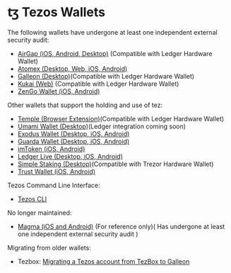 # ꜩ Tezos Wallets

The following wallets have undergone at least one independent external security audit:

* [AirGap \(iOS, Android, Desktop\)](https://airgap.it) \(Compatible with Ledger Hardware Wallet\)
* [Atomex \(Desktop, Web, iOS, Android\)](https://atomex.me/)
* [Galleon \(Desktop\)](https://galleon-wallet.tech/)\(Compatible with Ledger Hardware Wallet\)
* [Kukai \(Web\)](https://kukai.app/) \(Compatible with Ledger Hardware Wallet\)
* [ZenGo Wallet \(iOS, Android\)](https://zengo.com)

Other wallets that support the holding and use of tez:

* [Temple \(Browser Extension\)](https://templewallet.com/)\(Compatible with Ledger Hardware Wallet\)
* [Umami Wallet \(Desktop\)](https://umamiwallet.com/)\(Ledger integration coming soon\) 
* [Exodus Wallet \(Desktop, iOS, Android\)](https://www.exodus.io)
* [Guarda Wallet \(Desktop, iOS, Android\)](https://guarda.com)
* [imToken \(iOS, Android\)](https://token.im)
* [Ledger Live \(Desktop, iOS, Android\)](https://www.ledger.com/ledger-live/download)
* [Simple Staking \(Desktop\)](https://simplestaking.com)\(Compatible with Trezor Hardware Wallet\)
* [Trust Wallet \(iOS, Android\)](https://trustwallet.com)

Tezos Command Line Interface:

* [Tezos CLI](https://tezos.gitlab.io/shell/cli-commands.html)

No longer maintained: 

* [Magma \(iOS and Android\)](https://magmawallet.io) \(For reference only\)\( Has undergone at least one independent external security audit \)

Migrating from older wallets:

* Tezbox: [Migrating a Tezos account from TezBox to Galleon](https://www.youtube.com/watch?v=fLnOcezCZU0) 

